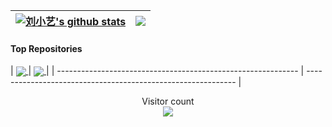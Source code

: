 | <a href="https://github.com/CoolboY61/github-readme-stats"><img align="center" src="https://github-readme-stats.vercel.app/api?username=CoolboY61&show_icons=true&include_all_commits=true&theme=buefy&hide_border=true" alt="刘小艺's github stats" /></a> | <a href="https://github.com/CoolboY61/github-readme-stats"><img align="center" src="https://github-readme-stats.vercel.app/api/top-langs/?username=CoolboY61&layout=compact&theme=buefy&hide_border=true" /></a> |
| ------------------------------------------------------------ | ------------------------------------------------------------ |

#### Top Repositories

| <a href="https://github.com/CoolboY61/CoolboY61.github.io"> <img align="center" src="https://github-readme-stats.vercel.app/api/pin/?username=CoolboY61&repo=CoolboY61.github.io&theme=buefy" /> </a> | <a href="https://github.com/CoolboY61/Reliable-UDP">
  <img align="center" src="https://github-readme-stats.vercel.app/api/pin/?username=CoolboY61&repo=Reliable-UDP&theme=buefy" />
</a> |
| ------------------------------------------------------------ | ------------------------------------------------------------ |


<p align="center"> 
  Visitor count<br>
  <img src="https://profile-counter.glitch.me/CoolboY61/count.svg" style="" />
</p>





